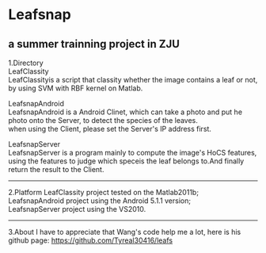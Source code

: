 # Leafsnap

a summer trainning project in ZJU
----------------------------------------------------------------------------------------------------------------------------
1.Directory  
LeafClassity   
  LeafClassityis a script that classity whether the image contains a leaf or not, by using SVM with RBF kernel on Matlab.

LeafsnapAndroid   
  LeafsnapAndroid is a Android Clinet, which can take a photo and put he photo onto the Server, to detect the species of the leaves.  
  when using the Client, please set the Server's IP address first.

LeafsnapServer  
  LeafsnapServer is a program mainly to compute the image's HoCS features, using the features to judge which speceis the leaf belongs to.And finally return the result to the Client.

----------------------------------------------------------------------------------------------------------------------------
2.Platform
LeafClassity project tested on the Matlab2011b;  
LeafsnapAndroid project using the Android 5.1.1 version;  
LeafsnapServer project using the VS2010.  

----------------------------------------------------------------------------------------------------------------------------
3.About
I have to appreciate that Wang's code help me a lot, here is his github page:
https://github.com/Tyreal30416/leafs


